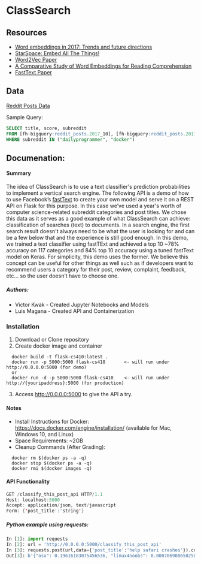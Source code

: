 # ClassSearch
## Resources
* [Word embeddings in 2017: Trends and future directions](http://ruder.io/word-embeddings-2017/index.html)
* [StarSpace: Embed All The Things!](https://research.fb.com/publications/starspace-embed-all-the-things/)
* [Word2Vec Paper](https://arxiv.org/pdf/1301.3781.pdf)
* [A Comparative Study of Word Embeddings for Reading Comprehension](https://arxiv.org/pdf/1703.00993.pdf)
* [FastText Paper](https://arxiv.org/pdf/1607.01759.pdf)

## Data
[Reddit Posts Data](https://bigquery.cloud.google.com/dataset/fh-bigquery:reddit_posts?pli=1)

Sample Query:
```sql
SELECT title, score, subreddit
FROM [fh-bigquery:reddit_posts.2017_10], [fh-bigquery:reddit_posts.2017_09]
WHERE subreddit IN ("dailyprogrammer", "docker")
```
## Documenation:

#### Summary
The idea of ClassSearch is to use a text classifier's prediction probabilities to implement a vertical search engine. The following API is a demo of how to use Facebook’s [fastText](https://github.com/facebookresearch/fastText) to create your own model and serve it on a REST API on Flask for this purpose. In this case we’ve used a year's worth of computer science-related subreddit categories and post titles. We chose this data as it serves as a good example of what ClassSearch can achieve: classification of searches (text) to documents. In a search engine, the first search result doesn't always need to be what the user is looking for and can be a few below that and the experience is still good enough. In this demo, we trained a text classifier using fastTExt and achieved a top 10 ~78% accuracy on 117 categories and 84% top 10 accuracy using a tuned fastText model on Keras. For simplicity, this demo uses the former. We believe this concept can be useful for other things as well such as if developers want to recommend users a category for their post, review, complaint, feedback, etc… so the user doesn’t have to choose one.

##### Authors:
- Victor Kwak - Created Jupyter Notebooks and Models
- Luis Magana  - Created API and Containerization

### Installation
1. Download or Clone repository
2. Create docker image and container
```linux
  docker build -t flask-cs410:latest . 
  docker run -p 5000:5000 flask-cs410       <- will run under http://0.0.0.0:5000 (for demo)
  or 
  docker run -d -p 5000:5000 flask-cs410    <- will run under http://{youripaddress}:5000 (for production) 
```
3. Access http://0.0.0.0:5000 to give the API a try. 
#### Notes 
- Install Instructions for Docker: https://docs.docker.com/engine/installation/ (available for Mac, Windows 10, and Linux)
- Space Requirements: ~2GB
- Cleanup Commands (After Grading):
```linux
  docker rm $(docker ps -a -q)
  docker stop $(docker ps -a -q)
  docker rmi $(docker images -q)
```
#### API Functionality
``` java
GET /classify_this_post_api HTTP/1.1
Host: localhost:5000
Accept: application/json, text/javascript
Form: {'post_title':'string'} 
```
##### Python example using requests:
``` python
In [1]: import requests
In [2]: url = 'http://0.0.0.0:5000/classify_this_post_api'
In [3]: requests.post(url,data={'post_title':'help safari crashes'}).content
Out[3]: b'{"osx": 0.19616183075456536, "linux4noobs": 0.00070690865025827931, "chrome": 0.0025314985868822707, "softwaregore": 0.0036844663189471759, "linuxquestions": 0.0012716215919381388, "ios": 0.099633552936388356, "mac": 0.6834370354720688, "macapps": 0.0034646836365399359, "iOSProgramming": 0.00077988063181481839, "AskNetsec": 0.0017493687826002848}'
```
